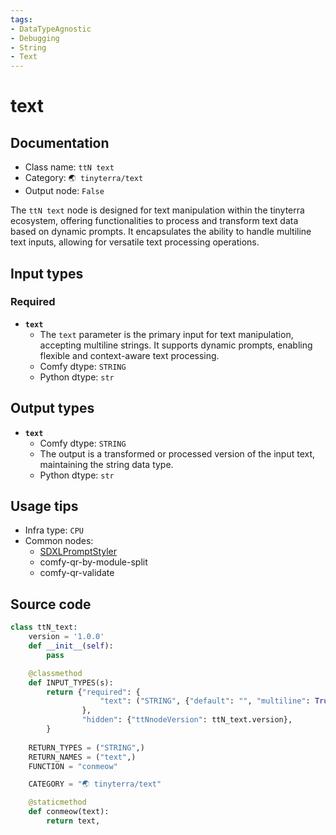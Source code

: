 ```yaml
---
tags:
- DataTypeAgnostic
- Debugging
- String
- Text
---
```


# text
## Documentation
- Class name: `ttN text`
- Category: `🌏 tinyterra/text`
- Output node: `False`

The `ttN text` node is designed for text manipulation within the tinyterra ecosystem, offering functionalities to process and transform text data based on dynamic prompts. It encapsulates the ability to handle multiline text inputs, allowing for versatile text processing operations.
## Input types
### Required
- **`text`**
    - The `text` parameter is the primary input for text manipulation, accepting multiline strings. It supports dynamic prompts, enabling flexible and context-aware text processing.
    - Comfy dtype: `STRING`
    - Python dtype: `str`
## Output types
- **`text`**
    - Comfy dtype: `STRING`
    - The output is a transformed or processed version of the input text, maintaining the string data type.
    - Python dtype: `str`
## Usage tips
- Infra type: `CPU`
- Common nodes:
    - [SDXLPromptStyler](../../comfyui-copilot/Nodes/SDXLPromptStyler.md)
    - comfy-qr-by-module-split
    - comfy-qr-validate



## Source code
```python
class ttN_text:
    version = '1.0.0'
    def __init__(self):
        pass

    @classmethod
    def INPUT_TYPES(s):
        return {"required": {
                    "text": ("STRING", {"default": "", "multiline": True, "dynamicPrompts": True}),
                },
                "hidden": {"ttNnodeVersion": ttN_text.version},
        }
    
    RETURN_TYPES = ("STRING",)
    RETURN_NAMES = ("text",)
    FUNCTION = "conmeow"

    CATEGORY = "🌏 tinyterra/text"

    @staticmethod
    def conmeow(text):
        return text,

```
